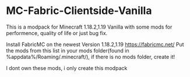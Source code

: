 # MC-Fabric-Clientside-Vanilla
This is a modpack for Minecraft 1.18.2,1.19 Vanilla with some mods for performence, quality of life or just bug fix.

Install FabricMC on the newest Version 1.18.2,1.19 https://fabricmc.net/
Put the mods from this list in your mods folder(found in %appdata%/Roaming/.minecraft/), if there is no mods folder, create it!

I dont own these mods, i only create this modpack
